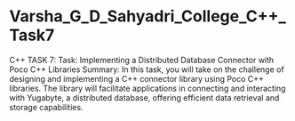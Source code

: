 # Varsha_G_D_Sahyadri_College_C++_Task7
C++ TASK 7:
Task: Implementing a Distributed Database Connector with Poco C++ Libraries
Summary:
In this task, you will take on the challenge of designing and implementing a C++ connector library using Poco C++ libraries. The library will facilitate applications in connecting and interacting with Yugabyte, a distributed database, offering efficient data retrieval and storage capabilities.
